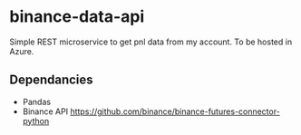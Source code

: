 # binance-data-api
Simple REST microservice to get pnl data from my account. To be hosted in Azure. 

## Dependancies
- Pandas
- Binance API https://github.com/binance/binance-futures-connector-python

